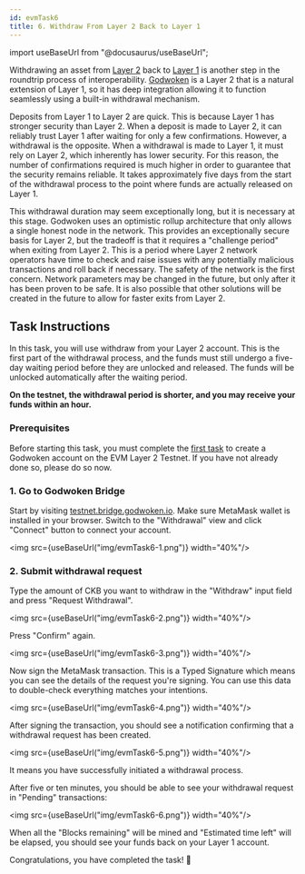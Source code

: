 ```yaml
---
id: evmTask6
title: 6. Withdraw From Layer 2 Back to Layer 1
---
```

import useBaseUrl from "@docusaurus/useBaseUrl";


Withdrawing an asset from [Layer 2](structure.md#layer-1-layer-2) back to [Layer 1](structure.md#layer-1--layer-2) is another step in the roundtrip process of interoperability. [Godwoken](frameworks.md#godwoken) is a Layer 2 that is a natural extension of Layer 1, so it has deep integration allowing it to function seamlessly using a built-in withdrawal mechanism.

Deposits from Layer 1 to Layer 2 are quick. This is because Layer 1 has stronger security than Layer 2. When a deposit is made to Layer 2, it can reliably trust Layer 1 after waiting for only a few confirmations. However, a withdrawal is the opposite. When a withdrawal is made to Layer 1, it must rely on Layer 2, which inherently has lower security. For this reason, the number of confirmations required is much higher in order to guarantee that the security remains reliable. It takes approximately five days from the start of the withdrawal process to the point where funds are actually released on Layer 1.

This withdrawal duration may seem exceptionally long, but it is necessary at this stage. Godwoken uses an optimistic rollup architecture that only allows a single honest node in the network. This provides an exceptionally secure basis for Layer 2, but the tradeoff is that it requires a "challenge period" when exiting from Layer 2. This is a period where Layer 2 network operators have time to check and raise issues with any potentially malicious transactions and roll back if necessary. The safety of the network is the first concern. Network parameters may be changed in the future, but only after it has been proven to be safe. It is also possible that other solutions will be created in the future to allow for faster exits from Layer 2.

## Task Instructions

In this task, you will use withdraw from your Layer 2 account. This is the first part of the withdrawal process, and the funds must still undergo a five-day waiting period before they are unlocked and released. The funds will be unlocked automatically after the waiting period.

**On the testnet, the withdrawal period is shorter, and you may receive your funds within an hour.**

### Prerequisites

Before starting this task, you must complete the [first task](evmTask1.md) to create a Godwoken account on the EVM Layer 2 Testnet. If you have not already done so, please do so now.

### 1. Go to Godwoken Bridge <a href="#1.-go-to-create-layer-2-account-tab-on-ckb-tools-website" id="1.-go-to-create-layer-2-account-tab-on-ckb-tools-website"></a>

Start by visiting [testnet.bridge.godwoken.io](https://testnet.bridge.godwoken.io). Make sure MetaMask wallet is installed in your browser. Switch to the "Withdrawal" view and click "Connect" button to connect your account.

<img src={useBaseUrl("img/evmTask6-1.png")}  width="40%"/>

### 2. Submit withdrawal request

Type the amount of CKB you want to withdraw in the "Withdraw" input field and press "Request Withdrawal".

<img src={useBaseUrl("img/evmTask6-2.png")}  width="40%"/>

Press "Confirm" again.

<img src={useBaseUrl("img/evmTask6-3.png")}  width="40%"/>

Now sign the MetaMask transaction. This is a Typed Signature which means you can see the details of the request you're signing. You can use this data to double-check everything matches your intentions.

<img src={useBaseUrl("img/evmTask6-4.png")}  width="40%"/>

After signing the transaction, you should see a notification confirming that a withdrawal request has been created.

<img src={useBaseUrl("img/evmTask6-5.png")}  width="40%"/>

It means you have successfully initiated a withdrawal process.

After five or ten minutes, you should be able to see your withdrawal request in "Pending" transactions:

<img src={useBaseUrl("img/evmTask6-6.png")}  width="40%"/>

When all the "Blocks remaining" will be mined and "Estimated time left" will be elapsed, you should see your funds back on your Layer 1 account.

Congratulations, you have completed the task! 👏
